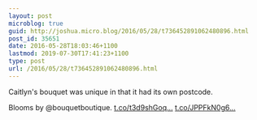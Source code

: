 ```yaml
---
layout: post
microblog: true
guid: http://joshua.micro.blog/2016/05/28/t736452891062480896.html
post_id: 35651
date: 2016-05-28T18:03:46+1100
lastmod: 2019-07-30T17:41:23+1100
type: post
url: /2016/05/28/t736452891062480896.html
---
```

Caitlyn's bouquet was unique in that it had its own postcode.

Blooms by @bouquetboutique. [t.co/t3d9shGoq...](https://t.co/t3d9shGoqO) [t.co/JPPFkN0g6...](https://t.co/JPPFkN0g6N)
